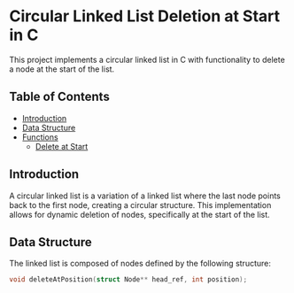 # Circular Linked List Deletion at Start in C

This project implements a circular linked list in C with functionality to delete a node at the start of the list.

## Table of Contents

- [Introduction](#introduction)
- [Data Structure](#data-structure)
- [Functions](#functions)
  - [Delete at Start](#delete-at-specific-position)

## Introduction

A circular linked list is a variation of a linked list where the last node points back to the first node, creating a circular structure. This implementation allows for dynamic deletion of nodes, specifically at the start of the list.

## Data Structure

The linked list is composed of nodes defined by the following structure:

```c
void deleteAtPosition(struct Node** head_ref, int position);
```